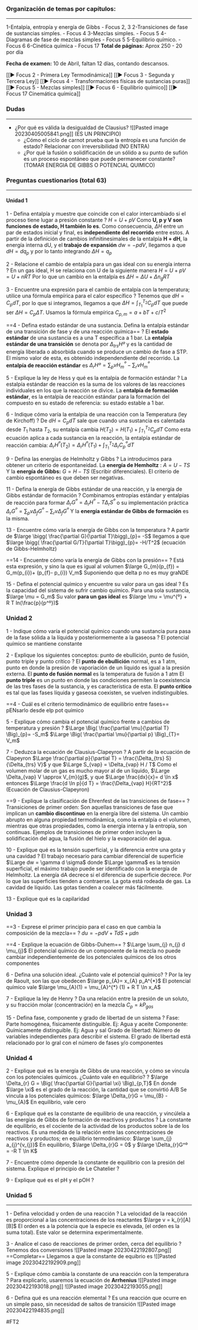 
### Organización de temas por capítulos:
---
1-Entalpía, entropía y energía de Gibbs  -  Focus 2, 3
2-Transiciones de fase de sustancias simples.  - Focus 4
3-Mezclas simples.  - Focus 5
4-Diagramas de fase de mezclas simples  - Focus 5
5-Equilibrio químico.   - Focus 6
6-Cinética química  - Focus 17
**Total de páginas:** Aprox 250 - 20 por día

**Fecha de examen:**  10 de Abril, faltan 12 días, contando descansos.

[[▶️ Focus 2 - Primera Ley Termodinámica]]
[[▶️ Focus 3 - Segunda y Tercera Ley]]
[[▶️ Focus 4 - Transformaciones físicas de sustancias puras]]
[[▶️ Focus 5 - Mezclas simples]]
[[▶️ Focus 6 - Equilibrio químico]]
[[▶️ Focus 17 Cinemática química]]

### Dudas
---
- ¿Por qué es válida la desigualdad de Clausius?
  ![[Pasted image 20230405005841.png]]
  (ES UN PRINCIPIO)
  - ¿Cómo el ciclo de carnot prueba que la entropía es una función de estado? Relacionar con irreversibilidad (NO ENTRA)
  - ¿Por qué la fusión o solidificación de un sólido a su punto de sufión es un proceso espontáneo que puede permanecer constante?  (TOMAR ENERGIA DE GIBBS O POTENCIAL QUIMICO)

### Preguntas cuestionarios (total 63)
---
#### Unidad 1

1 - Defina entalpía y muestre que coincide con el calor intercambiado si el proceso tiene lugar a presión constante
?
$H = U + pV$
Como **U, p y V son funciones de estado, H también lo es**. Como consecuencia, $\Delta H$ entre un par de estados inicial y final, es **independiente del recorrido** entre estos.
A partir de la definición de cambios infinitinesimales de la entalpía **H + dH**, la energía interna dU, y el **trabajo de expansión** $dw = -p dV$, llegamos a que $dH = dq_p$ y por lo tanto integrando $\Delta H = q_p$
<!--SR:!2023-05-02,9,210-->

2 - Relacione el cambio de entalpía para un gas ideal con su energía interna
?
En un gas ideal, H se relaciona con U de la siguiente manera
$H = U + pV = U + nRT$      Por lo que un cambio en la entalpía es
$\Delta H = \Delta U + \Delta n_{g}R T$
<!--SR:!2023-04-25,2,190-->

3 - Encuentre una expresión para el cambio de entalpía con la temperatura; utilice una fórmula empírica para el calor específico
?
Tenemos que $dH = C_{p}dT$, por lo que si integramos, llegamos a que $\Delta H = \int_{T_1}^{T_{2}}C_{p}dT$ que puede ser $\Delta H = C_{p} \Delta T$. Usamos la fórmula empírica $C_{p,m} = a + bT + c/T^2$
<!--SR:!2023-04-30,11,202-->

==4 - Defina estado estándar de una sustancia. Defina la entalpía estándar de una transición de fase y de una reacción química==
?
El **estado estándar** de una sustancia es a una T específica a 1 bar. 
La **entalpía estándar de una transición** se denota por $\Delta_{trs} Hº$ y es la cantidad de energía liberada o absorbida cuando se produce un cambio de fase a STP. El mismo valor de esta, es obtenido independendiente del recorrido.
La **entalpía de reacción estándar** es $\Delta_{r}Hº = \sum_{p} v H_{m}^{º}-\sum_{r} v H_{m}^{º}$
<!--SR:!2023-04-29,10,202-->

5 - Explique la ley de Hess y qué es la entalpía de formación estándar
?
La estalpía estándar de reacción es la suma de los valores de las reacciones individuales en los que la reacción se divice.
La **entalpía de formación estándar**, es la entalpía de reacción estándar para la formación del compuesto en su estado de referencia: su estado estable a 1 bar.
<!--SR:!2023-06-11,49,290-->

6 - Indique cómo varía la entalpía de una reacción con la Temperatura (ley de Kirchoff)
?
De $dH = C_{p}dT$ sale que cuando una sustancia es calentada desde $T_1$ hasta $T_2$, su entalpía cambia $H(T_{2})= H(T_{1}) + \int_{T_1}^{T_{2}}C_{p}dT$
Como esta ecuación aplica a cada sustancia en la reacción, la entalpía estándar de reacción cambia:  $\Delta_{r} H^º(T_{2})= \Delta_{r} H^º(T_{1}) + \int_{T_1}^{T_{2}}\Delta_{r}C_{p}^ºdT$
<!--SR:!2023-05-01,12,202-->

9 - Defina las energías de Helmholtz y Gibbs
?
La introducimos para obtener un criterio de espontaneidad. La **energía de Hemholtz** : $A = U - TS$
Y la **energía de Gibbs:**  $G = H - TS$   (Escribir diferenciales). El criterio de cambio espontáneo es que deben ser negativas.
<!--SR:!2023-04-25,2,190-->

11 - Defina la energía de Gibbs estándar de una reacción, y la energía de Gibbs estándar de formación
?
Combinamos entropías estándar y entalpías de reacción para formar
$\Delta_{r} G^{º}= \Delta_{r} H^{º} - T \Delta_{r}  S^º$   o su implementación práctica
$\Delta_{r} G^{º}= \sum_{p} v \Delta_{f} G^{º} - \sum_{r} v \Delta_{f} G^{º}$
Y la **energía estándar de Gibbs de formación** es la misma.
<!--SR:!2023-05-16,26,262-->

13 - Encuentre cómo varía la energía de Gibbs con la temperatura
?
A partir de $\large \bigg( \frac{\partial G}{\partial T}\bigg)_{p}= -S$  llegamos a que  $\large \bigg( \frac{\partial G/T}{\partial T}\bigg)_{p}= -H/T^2$    (ecuación de Gibbs-Helmholtz)
<!--SR:!2023-04-28,9,182-->

==14 - Encuentre cómo varía la energía de Gibbs con la presión==
?
Está esta expresión, y sino la que es igual al volumen
$\large G_{m}(p_{f}) = G_m(p_{i})+ (p_{f}- p_{i}) V_m$
Suponiendo que delta p no es muy graNDE
<!--SR:!2023-05-18,29,250-->

15 - Defina el potencial químico y encuentre su valor para un gas ideal
?
Es la capacidad del sistema de sufrir cambio químico. Para una sola sustancia,  $\large \mu = G_m$
Su valor **para un gas ideal** es $\large \mu = \mu^{º} + R T ln(\frac{p}{p^º})$
<!--SR:!2023-04-26,2,190-->

### Unidad 2
1 - Indique cómo varía el potencial químico cuando una sustancia pura pasa de la fase sólida a la líquida y posteriormemente a la gaseosa
?
El potencial químico se mantiene constante
<!--SR:!2023-05-21,32,277-->

2 - Explique los siguientes conceptos: punto de ebullición, punto de fusión, punto triple y punto crítico
?
El **punto de ebullición** normal, es a 1 atm, punto en donde la presión de vaporiación de un líquido es igual a la presión externa.
El **punto de fusión normal** es la temperatura de fusión a 1 atm
El **punto triple** es un punto en donde las condiciones permiten la coexistencia de las tres fases de la sustancia, y es característica de esta.
El **punto crítico** es tal que las fases líquida y gaseosa coexisten, se vuelven indistinguibles.
 
==4 - Cuál es el criterio termodinámico de equilibrio entre fases==
pENsarlo desde elp pot químico
<!--SR:!2023-04-28,5,217-->

5 - Explique cómo cambia el potencial químico frente a cambios de temperatura y presión
?
$\Large \Big( \frac{\partial \mu}{\partial T} \Big)_{p}= -S_m$
$\Large \Big( \frac{\partial \mu}{\partial p} \Big)_{T}= V_m$
<!--SR:!2023-04-27,5,217-->

7 - Deduzca la ecuación de Clausius-Clapeyron
?
A partir de la ecuación de Clapeyron $\Large \frac{\partial p}{\partial T} = \frac{\Delta_{trs} S}{\Delta_{trs} V}$   y que $\Large S_{vap} = \Delta_{vap} H / T$
Como el volumen molar de un gas es mucho mayor al de un líquido, $\Large \Delta_{vap} V \approx V_{m}(g)$, y que  $\Large \frac{dx}{x}= d \ln x$  entonces
$\Large \frac{d \ln p}{d T} = \frac{\Delta_{vap} H}{RT^2}$  (Ecuación de Clausius-Clapeyron)
<!--SR:!2023-04-25,1,157-->

==9 - Explique la clasificación de Ehrenfest de las transiciones de fase==
?
Transiciones de primer orden: Son aquellas transiciones de fase que implican un **cambio discontinuo** en la energía libre del sistema. Un cambio abrupto en alguna propiedad termodinámica, como la entalpía o el volumen, mientras que otras propiedades, como la energía interna y la entropía, son continuas. Ejemplos de transiciones de primer orden incluyen la solidificación del agua, la fusión del hielo y la evaporación del agua.
<!--SR:!2023-04-25,2,197-->

10 - Explique qué es la tensión superficial, y la diferencia entre una gota y una cavidad
?
El trabajo necesario para cambiar diferencial de superficie $\Large dw = \gamma d \sigma$   donde $\Large \gamma$ es la tensión superficial, el máximo trabajo puede ser identificado con la energía de Helmholtz.  La energía dA decrece si el diferencia de superficie decrece. Por lo que las superficies tienden a contraerse. 
La gota está rodeada de gas. La cavidad de líquido.
Las gotas tienden a coalecer más fácilmente.
<!--SR:!2023-04-27,4,197-->

13 - Explique qué es la capilaridad

### Unidad 3
==3 - Exprese el primer principio para el caso en que cambia la composición de la mezcla==
?
$d u=-p dV + TdS + \mu dn$
<!--SR:!2023-04-26,5,229-->

==4 - Explique la ecuación de Gibbs-Duhem== 
?
$\Large \sum_{j} n_{j} d \mu_{j}$
El potencial químico de un componente de la mezcla no puede cambiar independientemente de los potenciales químicos de los otros componentes
<!--SR:!2023-04-26,2,177-->

6 - Defina una solución ideal. ¿Cuánto vale el potencial químico?
?
Por la ley de Raoult, son las que obedecen $\large p_{A}= x_{A} p_A^{*}$
El potencial químico vale $\large \mu_{A}(1) = \mu_{A}^{*} (1) + R T \ln x_A$
<!--SR:!2023-04-26,2,157-->

7 - Explique la ley de Henry
?
Da una relación entre la presión de un soluto, y su fracción molar (concentración) en la mezcla
$C_p = k P_{gas}$
<!--SR:!2023-04-26,3,197-->

15 - Defina fase, componente y grado de libertad de un sistema
?
Fase: Parte homogénea, físicamente distinguible. Ej: Agua y aceite
Componente: Químicamente distinguible. Ej: Agua y sal
Grado de libertad:  Número de variables independientes para describir el sistema.
El grado de libertad está relacionado por lo gral con el número de fases y/o componentes
<!--SR:!2023-04-30,7,237-->

### Unidad 4
2 - Explique qué es la energía de Gibbs de una reacción, y cómo se vincula con los potenciales químicos. ¿Cuánto vale en equilibrio?
?
$\large \Delta_{r} G = \Big( \frac{\partial G}{\partial \xi} \Big)_{p,T}$
En donde $\large \xi$ es el grado de la reacción, la cantidad que se convirtió A/B
Se vincula a los potenciales químicos:
$\large \Delta_{r}G = \mu_{B} - \mu_{A}$
En equilibrio, vale cero
<!--SR:!2023-04-25,1,149-->

6 - Explique qué es la constante de equilibrio de una reacción, y vincúlela a las energías de Gibbs de formación de reactivos y productos
?
La constante de equilibrio, es el cociente de la actividad de los productos sobre la de los reactivos. Es una medida de la relación entre las concentraciones de reactivos y productos; en equilibrio termodinámico:  $\large \sum_{j} a_{j}^{v_{j}}$
En equilibrio,  $\large \Delta_{r}G = 0$    y  $\large \Delta_{r}G^º =  -R T \ln K$
<!--SR:!2023-04-25,2,189-->

7 - Encuentre cómo depende la constante de equilibrio con la presión del sistema. Explique el principio de Le Chatelier
?

9 - Explique qué es el pH y el pOH
?


### Unidad 5
---
1 - Defina velocidad y orden de una reacción
?
La velocidad de la reacción es proporcional a las concentraciones de los reactantes
$\large v = k_{r}[A][B]$
El orden es a la potencia que la especie es elevada,  (el orden es la suma total). Este valor se determina experimentalmente.
<!--SR:!2023-04-26,2,198-->

3 - Analice el caso de reacciones de primer orden, cerca del equilibrio
?
Tenemos dos conversiones
![[Pasted image 20230422192807.png]]
==Completar==
Llegamos a que la constante de equibrio es
![[Pasted image 20230422192909.png]]
<!--SR:!2023-04-25,1,182-->

5 - Explique cómo cambia la constante de una reacción con la temperatura
?
Para explicarlo, usaremos la ecuación de **Arrhenius**
![[Pasted image 20230422193018.png]]
![[Pasted image 20230422193055.png]]
<!--SR:!2023-04-26,2,198-->

6 - Defina qué es una reacción elemental
?
Es una reacción que ocurre en un simple paso, sin necesidad de saltos de transición
![[Pasted image 20230422194835.png]]
<!--SR:!2023-04-26,2,198-->




#FT2